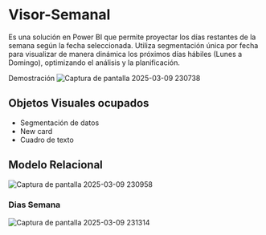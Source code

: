 # Visor-Semanal
Es una solución en Power BI que permite proyectar los días restantes de la semana según la fecha seleccionada. 
Utiliza segmentación única por fecha para visualizar de manera dinámica los próximos días hábiles (Lunes a Domingo), optimizando el análisis y la planificación.

Demostración 
![Captura de pantalla 2025-03-09 230738](https://github.com/user-attachments/assets/ed0644ca-5fe9-458b-b887-f75b814f5193)

## Objetos Visuales ocupados 
- Segmentación de datos
- New card
- Cuadro de texto

## Modelo Relacional 
![Captura de pantalla 2025-03-09 230958](https://github.com/user-attachments/assets/57fac74c-877c-41df-99e9-77e638f65082)

### Dias Semana
![Captura de pantalla 2025-03-09 231314](https://github.com/user-attachments/assets/ee182162-adfc-4bb2-8961-0e3630400046)

